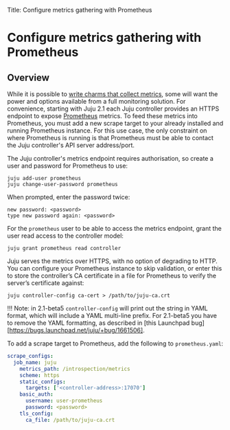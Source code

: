 Title: Configure metrics gathering with Prometheus

#  Configure metrics gathering with Prometheus


## Overview

While it is possible to [write charms that collect metrics][developer-metrics], some
will want the power and options available from a full monitoring solution. For
convenience, starting with Juju 2.1 each Juju controller provides an HTTPS
endpoint to expose [Prometheus][prometheus] metrics. To feed these metrics into
Prometheus, you must add a new scrape target to your already installed and
running Prometheus instance. For this use case, the only constraint on where
Prometheus is running is that Prometheus must be able to contact the Juju
controller's API server address/port.


The Juju controller's metrics endpoint requires authorisation, so create a
user and password for Prometheus to use:

```
juju add-user prometheus
juju change-user-password prometheus
```
When prompted, enter the password twice:
```
new password: <password>
type new password again: <password>
```

For the `prometheus` user to be able to access the metrics endpoint, grant the
user read access to the controller model:

```
juju grant prometheus read controller
```

Juju serves the metrics over HTTPS, with no option of degrading to HTTP. You
can configure your Prometheus instance to skip validation, or enter this to
store the controller’s CA certificate in a file for Prometheus to verify the
server’s certificate against:

```
juju controller-config ca-cert > /path/to/juju-ca.crt
```

!!! Note: in 2.1-beta5 `controller-config` will print out the string in YAML
format, which will include a YAML multi-line prefix. For 2.1-beta5 you have
to remove the YAML formatting, as described in [this Launchpad bug][https://bugs.launchpad.net/juju/+bug/1661506].

To add a scrape target to Prometheus, add the following to `prometheus.yaml`:

```yaml
scrape_configs:
  job_name: juju
    metrics_path: /introspection/metrics
    scheme: https
    static_configs:
      targets: ['<controller-address>:17070']
    basic_auth:
      username: user-prometheus
      password: <password>
    tls_config:
      ca_file: /path/to/juju-ca.crt
```

[developer-metrics]: ./developer-metrics.html
[prometheus]: https://prometheus.io/

